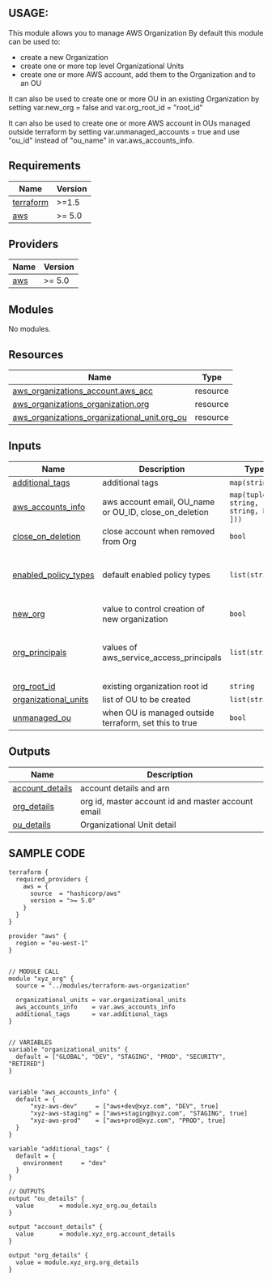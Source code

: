 ## USAGE:

This module allows you to manage AWS Organization
By default this module can be used to:
  * create a new Organization
  * create one or more top level Organizational Units
  * create one or more AWS account, add them to the Organization and to an OU

It can also be used to create one or more OU in an existing Organization by setting var.new_org = false and var.org_root_id = "root_id"

It can also be used to create one or more AWS account in OUs managed outside terraform by setting var.unmanaged_accounts = true and use "ou_id" instead of "ou_name" in var.aws_accounts_info.


## Requirements

| Name | Version |
|------|---------|
| <a name="requirement_terraform"></a> [terraform](#requirement\_terraform) | >=1.5 |
| <a name="requirement_aws"></a> [aws](#requirement\_aws) | >= 5.0 |

## Providers

| Name | Version |
|------|---------|
| <a name="provider_aws"></a> [aws](#provider\_aws) | >= 5.0 |

## Modules

No modules.

## Resources

| Name | Type |
|------|------|
| [aws_organizations_account.aws_acc](https://registry.terraform.io/providers/hashicorp/aws/latest/docs/resources/organizations_account) | resource |
| [aws_organizations_organization.org](https://registry.terraform.io/providers/hashicorp/aws/latest/docs/resources/organizations_organization) | resource |
| [aws_organizations_organizational_unit.org_ou](https://registry.terraform.io/providers/hashicorp/aws/latest/docs/resources/organizations_organizational_unit) | resource |

## Inputs

| Name | Description | Type | Default | Required |
|------|-------------|------|---------|:--------:|
| <a name="input_additional_tags"></a> [additional\_tags](#input\_additional\_tags) | additional tags | `map(string)` | `{}` | no |
| <a name="input_aws_accounts_info"></a> [aws\_accounts\_info](#input\_aws\_accounts\_info) | aws account email, OU\_name or OU\_ID, close\_on\_deletion | `map(tuple([ string, string, bool ]))` | `{}` | no |
| <a name="input_close_on_deletion"></a> [close\_on\_deletion](#input\_close\_on\_deletion) | close account when removed from Org | `bool` | `false` | no |
| <a name="input_enabled_policy_types"></a> [enabled\_policy\_types](#input\_enabled\_policy\_types) | default enabled policy types | `list(string)` | <pre>[<br>  "TAG_POLICY",<br>  "SERVICE_CONTROL_POLICY"<br>]</pre> | no |
| <a name="input_new_org"></a> [new\_org](#input\_new\_org) | value to control creation of new organization | `bool` | `true` | no |
| <a name="input_org_principals"></a> [org\_principals](#input\_org\_principals) | values of aws\_service\_access\_principals | `list(string)` | <pre>[<br>  "cloudtrail.amazonaws.com",<br>  "config.amazonaws.com"<br>]</pre> | no |
| <a name="input_org_root_id"></a> [org\_root\_id](#input\_org\_root\_id) | existing organization root id | `string` | `null` | no |
| <a name="input_organizational_units"></a> [organizational\_units](#input\_organizational\_units) | list of OU to be created | `list(string)` | `[]` | no |
| <a name="input_unmanaged_ou"></a> [unmanaged\_ou](#input\_unmanaged\_ou) | when OU is managed outside terraform, set this to true | `bool` | `false` | no |

## Outputs

| Name | Description |
|------|-------------|
| <a name="output_account_details"></a> [account\_details](#output\_account\_details) | account details and arn |
| <a name="output_org_details"></a> [org\_details](#output\_org\_details) | org id, master account id and master account email |
| <a name="output_ou_details"></a> [ou\_details](#output\_ou\_details) | Organizational Unit detail |



## SAMPLE CODE

```
terraform {
  required_providers {
    aws = {
      source  = "hashicorp/aws"
      version = ">= 5.0"
    }
  }
}

provider "aws" {
  region = "eu-west-1"
}


// MODULE CALL
module "xyz_org" {
  source = "../modules/terraform-aws-organization"

  organizational_units = var.organizational_units
  aws_accounts_info    = var.aws_accounts_info
  additional_tags      = var.additional_tags
}


// VARIABLES
variable "organizational_units" {
  default = ["GLOBAL", "DEV", "STAGING", "PROD", "SECURITY", "RETIRED"]
}


variable "aws_accounts_info" {
  default = {
      "xyz-aws-dev"     = ["aws+dev@xyz.com", "DEV", true]
      "xyz-aws-staging" = ["aws+staging@xyz.com", "STAGING", true]
      "xyz-aws-prod"    = ["aws+prod@xyz.com", "PROD", true]
  }
}

variable "additional_tags" {
  default = {
    environment     = "dev"
  }
}

// OUTPUTS
output "ou_details" {
  value       = module.xyz_org.ou_details
}

output "account_details" {
  value       = module.xyz_org.account_details
}

output "org_details" {
  value = module.xyz_org.org_details
}



```